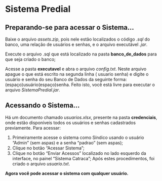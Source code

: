# Sistema Predial

## Preparando-se para acessar o Sistema...
Baixe o arquivo *assets.zip*, pois nele estão localizados o código *.sql* do banco, uma relação de usuários e senhas, e o arquivo executável *.jar*.

Execute o arquivo .sql que está localizado na pasta **banco_de_dados** para que seja criado o banco;

Acesse a pasta **executavel** e abra o arquivo *config.txt*. Neste arquivo apague o que está escrito na segunda linha ( usuario senha) 
e digite o usuário e senha do seu Banco de Dados da seguinte forma: (espaço)usuário(espaço)senha.
Feito isto, você está livre para executar o arquivo *SistemaPredial.jar*.

## Acessando o Sistema...
Há um documento chamado *usuarios.xlsx*, presente na pasta **credenciais**, onde estão disponíveis todos os usuários e senhas cadastrados previamente.
Para acessar:
1. Primeiramente acesse o sistema como Síndico usando o usuário “Admin” (sem aspas) e a senha “padrao” (sem aspas);
2. Clique no botão “Acessar Sistema”;
3. Clique no botão “Enviar Acessos” localizado no lado esquerdo da interface, no painel “Sistema Catraca”;
Após estes procedimentos, foi criado o arquivo *usuario.txt*.

**Agora você pode acessar o sistema com qualquer usuário.**
